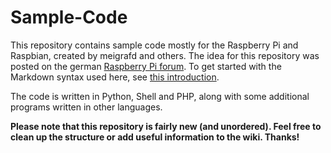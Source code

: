 # Sample-Code
This repository contains sample code mostly for the Raspberry Pi and Raspbian, created by meigrafd and others. The idea for this repository was posted on the german [Raspberry Pi forum](http://www.forum-raspberrypi.de/Thread-andere-samplecoderepository). To get started with the Markdown syntax used here, see [this introduction](https://guides.github.com/features/mastering-markdown/).

The code is written in Python, Shell and PHP, along with some additional programs written in other languages.

**Please note that this repository is fairly new (and unordered). Feel free to clean up the structure or add useful information to the wiki. Thanks!**
